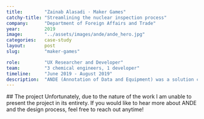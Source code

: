 ```yaml
---
title:        "Zainab Alasadi · Maker Games"
catchy-title: "Streamlining the nuclear inspection process"
company:      "Department of Foreign Affairs and Trade"
year:         2019
image:        "../assets/images/ande/ande_hero.jpg"
categories:   case-study
layout:       post
slug:         "maker-games"

role:         "UX Researcher and Developer"
team:         "3 chemical engineers, 1 developer"
timeline:     "June 2019 - August 2019"
description:  "ANDE (Annotation of Data and Equipment) was a solution created as part of The Maker Games: a prototyping competition at UNSW where groups of students work together with industry partners to create an innovative solution to an existing problem. ANDE is a smart clipboard that works to streamline the nuclear inspection process and help inspectors better identify if a nuclear facility is using nuclear materials for military purposes."
---
```


<div class="{{ site.site-case-margin }} {{ site.site-case-break }}" markdown="1">
## The project
Unfortunately, due to the nature of the work I am unable to present the project in its entirety. If you would like to hear more about ANDE and the design process, feel free to reach out anytime!
</div>



